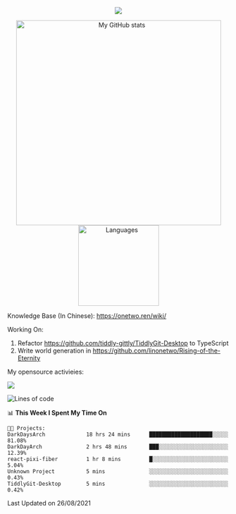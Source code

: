 <a href="https://github.com/linonetwo">
    <p align="center">
        <img src="https://github-profile-trophy.vercel.app/?username=linonetwo&column=7&theme=onedark"/>
    </p>
</a>
<a align="center" href="https://github.com/linonetwo">
  <p align="center">
    <img src="https://github-readme-stats.vercel.app/api?username=linonetwo&show_icons=true&count_private=true" alt="My GitHub stats" width="465"/>
    <img src="https://github-readme-stats.vercel.app/api/top-langs/?username=linonetwo&layout=compact&langs_count=10" alt="Languages" height="183">
  </p>
</a>

Knowledge Base (In Chinese): https://onetwo.ren/wiki/

Working On: 

1. Refactor https://github.com/tiddly-gittly/TiddlyGit-Desktop to TypeScript
1. Write world generation in https://github.com/linonetwo/Rising-of-the-Eternity

My opensource activieies:

![](https://visitor-badge.glitch.me/badge?page_id=linonetwo.linonetwo)

<!--START_SECTION:waka-->
![Lines of code](https://img.shields.io/badge/From%20Hello%20World%20I%27ve%20Written-2.5%20million%20lines%20of%20code-blue)

📊 **This Week I Spent My Time On** 

```text
🐱‍💻 Projects: 
DarkDaysArch             18 hrs 24 mins      ████████████████████░░░░░   81.08% 
DarkDayArch              2 hrs 48 mins       ███░░░░░░░░░░░░░░░░░░░░░░   12.39% 
react-pixi-fiber         1 hr 8 mins         █░░░░░░░░░░░░░░░░░░░░░░░░   5.04% 
Unknown Project          5 mins              ░░░░░░░░░░░░░░░░░░░░░░░░░   0.43% 
TiddlyGit-Desktop        5 mins              ░░░░░░░░░░░░░░░░░░░░░░░░░   0.42%

```


 Last Updated on 26/08/2021
<!--END_SECTION:waka-->
